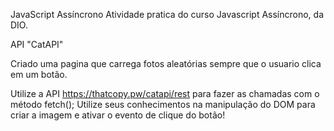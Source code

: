 JavaScript Assíncrono
Atividade pratica do curso Javascript Assíncrono, da DIO.

API "CatAPI"

Criado uma pagina que carrega fotos aleatórias sempre que o usuario clica em um botão.

Utilize a API https://thatcopy.pw/catapi/rest para fazer as chamadas com o método fetch();
Utilize seus conhecimentos na manipulação do DOM para criar a imagem e ativar o evento de clique do botão!
